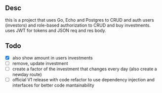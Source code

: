 ## Desc
this is a project that uses Go, Echo and Postgres to CRUD and auth users (investors) and role-based authorization to CRUD and buy investments. uses JWT for tokens and JSON req and res body.

## Todo
- [x] also show amount in users investments
- [ ] remove, update investment 
- [ ] create a factor of the investment that changes every day (also create a newday route)
- [ ] official V1 release with code refactor to use dependency injection and interfaces for better code mantainability

